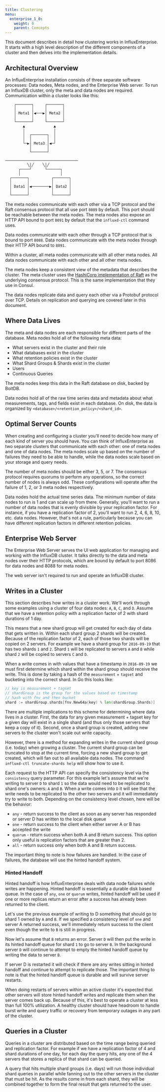 ```yaml
---
title: Clustering
menu:
  enterprise_1_0:
    weight: 0
    parent: Concepts
---
```


This document describes in detail how clustering works in InfluxEnterprise. It starts with a high level description of the different components of a cluster and then delves into the implementation details.

## Architectural Overview

An InfluxEnterprise installation consists of three separate software processes: Data nodes, Meta nodes, and the Enterprise Web server. To run an InfluxDB cluster, only the meta and data nodes are required. Communication within a cluster looks like this:

```text
    ┌───────┐     ┌───────┐      
    │       │     │       │      
    │ Meta1 │◀───▶│ Meta2 │      
    │       │     │       │      
    └───────┘     └───────┘      
        ▲             ▲          
        │             │          
        │  ┌───────┐  │          
        │  │       │  │          
        └─▶│ Meta3 │◀─┘          
           │       │             
           └───────┘             
                                 
─────────────────────────────────
          ╲│╱    ╲│╱             
      ┌────┘      └──────┐       
      │                  │       
  ┌───────┐          ┌───────┐   
  │       │          │       │   
  │ Data1 │◀────────▶│ Data2 │   
  │       │          │       │   
  └───────┘          └───────┘   
```

The meta nodes communicate with each other via a TCP protocol and the Raft consensus protocol that all use port `8089` by default. This port should be reachable between the meta nodes. The meta nodes also expose an HTTP API bound to port `8091` by default that the `influxd-ctl` command uses.

Data nodes communicate with each other through a TCP protocol that is bound to port `8088`. Data nodes communicate with the meta nodes through their HTTP API bound to `8091`.

Within a cluster, all meta nodes communicate with all other meta nodes. All data nodes communicate with each other and all other meta nodes.

The meta nodes keep a consistent view of the metadata that describes the cluster. The meta cluster uses the [HashiCorp implementation of Raft](https://github.com/hashicorp/raft) as the underlying consensus protocol. This is the same implementation that they use in Consul.

The data nodes replicate data and query each other via a Protobuf protocol over TCP. Details on replication and querying are covered later in this document.

## Where Data Lives

The meta and data nodes are each responsible for different parts of the database. Meta nodes hold all of the following meta data:

* What servers exist in the cluster and their role
* What databases exist in the cluster
* What retention policies exist in the cluster
* What Shard Groups & Shards exist in the cluster
* Users
* Continuous Queries

The meta nodes keep this data in the Raft database on disk, backed by BoltDB.

Data nodes hold all of the raw time series data and metadata about what measurements, tags, and fields exist in each database. On disk, the data is organized by `<database>/<retention_policy>/<shard_id>`.

## Optimal Server Counts

When creating and configuring a cluster you'll need to decide how many of each kind of server you should have. You can think of InfluxEnterprise as two separate clusters that communicate with each other: one of meta nodes and one of data nodes. The meta nodes scale up based on the number of failures they need to be able to handle, while the data nodes scale based on your storage and query needs.

The number of meta nodes should be either 3, 5, or 7. The consensus protocol requires quorums to perform any operations, so the correct number of nodes is always odd. These configurations will operate after the failure of 1, 2, or 3 meta nodes respectively.

Data nodes hold the actual time series data. The minimum number of data nodes to run is 1 and can scale up from there. Generally, you'll want to run a number of data nodes that is evenly divisible by your replication factor. For instance, if you have a replication factor of 2, you'll want to run 2, 4, 6, 8, 10, etc. data nodes. However, that's not a rule, particularly because you can have different replication factors in different retention policies.

## Enterprise Web Server

The Enterprise Web Server serves the UI web application for managing and working with the InfluxDB cluster. It talks directly to the data and meta nodes over their HTTP protocols, which are bound by default to port 8086 for data nodes and 8088 for meta nodes.

The web server isn't required to run and operate an InfluxDB cluster.

## Writes in a Cluster

This section describes how writes in a cluster work. We'll work through some examples using a cluster of four data nodes: `A`, `B`, `C`, and `D`. Assume that we have a retention policy with a replication factor of 2 with shard durations of 1 day.

This means that a new shard group will get created for each day of data that gets written in. Within each shard group 2 shards will be created. Because of the replication factor of 2, each of those two shards will be copied on 2 servers. For example we have a shard group for `2016-09-19` that has two shards `1` and `2`. Shard `1` will be replicated to servers `A` and `B` while shard `2` will be copied to servers `C` and `D`.

When a write comes in with values that have a timestamp in `2016-09-19` we must first determine which shard within the shard group should receive the write. This is done by taking a hash of the `measurement` + `tagset` and bucketing into the correct shard. In Go this looks like:

```go
// key is measurement + tagset
// shardGroup is the group for the values based on timestamp
// hash with fnv and then bucket
shard := shardGroup.shards[fnv.New64a(key) % len(shardGroup.Shards)]
```

There are multiple implications to this scheme for determining where data lives in a cluster. First, the data for any given measurement + tagset key for a given day will exist in a single shard (and thus only those servers that keep a copy of it). Second, once a shard group is created, adding new servers to the cluster won't scale out write capacity.

However, there is a method for expanding writes in the current shard group (i.e. today) when growing a cluster. The current shard group can be truncated to stop at the current time, forcing a new shard group to get created, which will fan out to all available data nodes. The command `influxd-ctl truncate-shards help` will show how to use it.

Each request to the HTTP API can specify the consistency level via the `consistency` query parameter. For this example let's assume that we're writing to server `D` to shard `1` so the data would need to be replicated to shard one's owners: `A` and `B`. When a write comes into `D` it will see that the write needs to be replicated to the other two servers and it will immediately try to write to both. Depending on the consistency level chosen, here will be the behavior:

* `any` - return success to the client as soon as any server has responded or server D has written to the local disk queue
* `one` - return success to the client when either server A or B has accepted the write
* `quorum` - return success when both A and B return success. This option only useful is replication factors that are greater than 2.
* `all` - return success only when both A and B return success.

The important thing to note is how failures are handled. In the case of failures, the database will use the hinted handoff system.

### Hinted Handoff

Hinted handoff is how InfluxEnterprise deals with data node failures while writes are happening. Hinted handoff is essentially a durable disk based queue. In the case of `any`, `one` or `quorum` writes, hinted handoff will be used if one or more replicas return an error after a success has already been returned to the client.

Let's use the previous example of writing to D something that should go to shard 1 owned by `A` and `B`. If we specified a consistency level of `one` and server A returned success, we'll immediately return success to the client even though the write to `B` is still in progress.

Now let's assume that `B` returns an error. Server `D` will then put the write in its hinted handoff queue for shard `1` to go to server `B`. In the background server `D` will continue to attempt to empty the hinted handoff queue by writing the data to server `B`.

If server D is restarted it will check if there are any writes sitting in hinted handoff and continue to attempt to replicate those. The important thing to note is that the hinted handoff queue is durable and will survive server restarts.

When doing restarts of servers within an active cluster it's expected that other servers will store hinted handoff writes and replicate them when the server comes back up. Because of this, it's best to operate a cluster at less than full 100% utilization. A healthy cluster should have headroom to handle burst write and query traffic or recovery from temporary outages in any part of the cluster.

## Queries in a Cluster

Queries in a cluster are distributed based on the time range being queried and replication factor. For example if we have a replication factor of 4 and shard durations of one day, for each day the query hits, any one of the 4 servers that stores a replica of that shard can be queried.

A query that hits multiple shard groups (i.e. days) will run those individual shard queries in parallel while fanning out to the other servers in the cluster that must be hit. As the results come in from each shard, they will be combined together to form the final result that gets returned to the user.